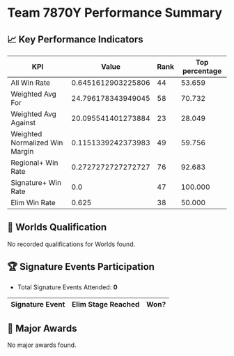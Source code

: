 # Team 7870Y Performance Summary

## 📈 Key Performance Indicators
| KPI | Value | Rank | Top percentage |
| --- | ----- | ---- | ----- |
| All Win Rate | 0.6451612903225806 | 44 | 53.659 |
| Weighted Avg For | 24.796178343949045 | 58 | 70.732 |
| Weighted Avg Against | 20.095541401273884 | 23 | 28.049 |
| Weighted Normalized Win Margin | 0.1151339242373983 | 49 | 59.756 |
| Regional+ Win Rate | 0.2727272727272727 | 76 | 92.683 |
| Signature+ Win Rate | 0.0 | 47 | 100.000 |
| Elim Win Rate | 0.625 | 38 | 50.000 |


## 🎯 Worlds Qualification
No recorded qualifications for Worlds found.

## 🏆 Signature Events Participation
- Total Signature Events Attended: **0**

| Signature Event | Elim Stage Reached | Won? |
|:----------------|:-------------------|:----|


## 🥇 Major Awards
No major awards found.
